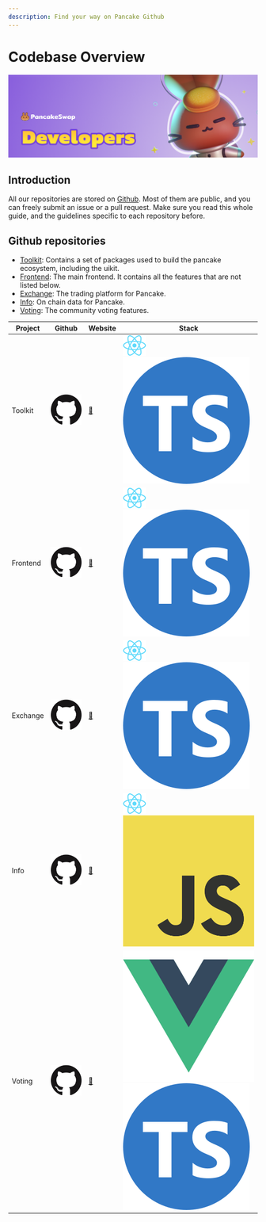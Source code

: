 ```yaml
---
description: Find your way on Pancake Github
---
```


# Codebase Overview

![](<../../.gitbook/assets/docs masthead (18) (1).png>)

## Introduction

All our repositories are stored on [Github](https://github.com/pancakeswap). Most of them are public, and you can freely submit an issue or a pull request. Make sure you read this whole guide, and the guidelines specific to each repository before.

## Github repositories

* [Toolkit](https://github.com/pancakeswap/pancake-toolkit): Contains a set of packages used to build the pancake ecosystem, including the  uikit.
* [Frontend](https://github.com/pancakeswap/pancake-frontend): The main frontend. It contains all the features that are not listed below.
* [Exchange](https://github.com/pancakeswap/pancake-swap-interface): The trading platform for Pancake.
* [Info](https://github.com/pancakeswap/pancake-info): On chain data for Pancake.
* [Voting](https://github.com/pancakeswap/snapshot-front): The community voting features.

| Project  | Github                                                                                                         | Website                                     | Stack                                                                                   |
| -------- | -------------------------------------------------------------------------------------------------------------- | ------------------------------------------- | --------------------------------------------------------------------------------------- |
| Toolkit  | [![](../../.gitbook/assets/GitHub-Mark-120px-plus.png)](https://github.com/pancakeswap/pancake-toolkit)        | [🔗](https://pancakeswap-uikit.netlify.app) | ![](../../.gitbook/assets/download.svg)![](../../.gitbook/assets/ts-logo-round-128.svg) |
| Frontend | [![](../../.gitbook/assets/GitHub-Mark-120px-plus.png)](https://github.com/pancakeswap/pancake-frontend)       | [🔗](https://pancakeswap.finance)           | ![](../../.gitbook/assets/download.svg)![](../../.gitbook/assets/ts-logo-round-128.svg) |
| Exchange | [![](../../.gitbook/assets/GitHub-Mark-120px-plus.png)](https://github.com/pancakeswap/pancake-swap-interface) | [🔗](https://exchange.pancakeswap.finance)  | ![](../../.gitbook/assets/download.svg)![](../../.gitbook/assets/ts-logo-round-128.svg) |
| Info     | [![](../../.gitbook/assets/GitHub-Mark-120px-plus.png)](https://github.com/pancakeswap/pancake-info)           | [🔗](https://pancakeswap.info)              | ![](../../.gitbook/assets/download.svg)![](../../.gitbook/assets/JavaScript-logo.png)   |
| Voting   | [![](../../.gitbook/assets/GitHub-Mark-120px-plus.png)](https://github.com/pancakeswap/snapshot-front)         | [🔗](https://voting.pancakeswap.finance)    | ![](../../.gitbook/assets/logo.png) ![](../../.gitbook/assets/ts-logo-round-128.svg)    |
